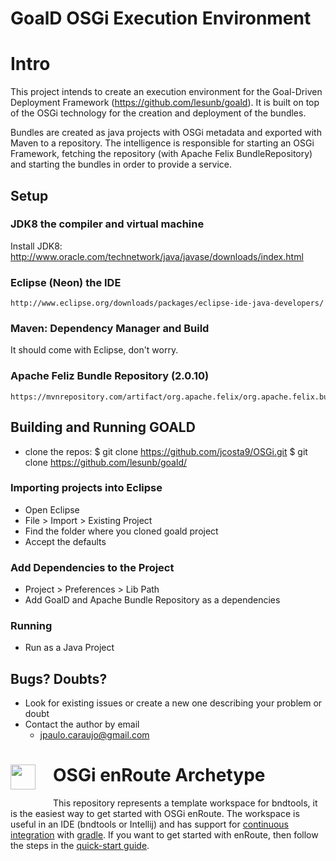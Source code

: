 # GoalD OSGi Execution Environment

Intro 
=====

This project intends to create an execution environment for the Goal-Driven Deployment Framework (https://github.com/lesunb/goald).
It is built on top of the OSGi technology for the creation and deployment of the bundles.

Bundles are created as java projects with OSGi metadata and exported with Maven to a repository.
The intelligence is responsible for starting an OSGi Framework, fetching the repository (with Apache Felix BundleRepository) and starting the bundles in order to provide a service.

## Setup

### JDK8 the compiler and virtual machine

Install JDK8: 
	http://www.oracle.com/technetwork/java/javase/downloads/index.html

	
### Eclipse (Neon) the IDE
	http://www.eclipse.org/downloads/packages/eclipse-ide-java-developers/

	
### Maven: Dependency Manager and Build	

It should come with Eclipse, don't worry.

### Apache Feliz Bundle Repository (2.0.10)
    https://mvnrepository.com/artifact/org.apache.felix/org.apache.felix.bundlerepository/2.0.10
    

## Building and Running GOALD

 * clone the repos: 
  $ git clone https://github.com/jcosta9/OSGi.git
  $ git clone https://github.com/lesunb/goald/ 

### Importing projects into Eclipse

 * Open Eclipse
 * File > Import > Existing Project
 * Find the folder where you cloned goald project
 * Accept the defaults

### Add Dependencies to the Project
 * Project > Preferences > Lib Path
 * Add GoalD and Apache Bundle Repository as a dependencies

### Running
 * Run as a Java Project

## Bugs? Doubts?

* Look for existing issues or create a new one describing your problem or doubt
* Contact the author by email
	* jpaulo.caraujo@gmail.com

<h1><img src="http://enroute.osgi.org/img/enroute-logo-64.png" witdh=40px style="float:left;margin: 0 1em 1em 0;width:40px">
OSGi enRoute Archetype</h1>

This repository represents a template workspace for bndtools, it is the easiest way to get started with OSGi enRoute. The workspace is useful in an IDE (bndtools or Intellij) and has support for [continuous integration][2] with [gradle][3]. If you want to get started with enRoute, then follow the steps in the [quick-start guide][1].

[1]: http://enroute.osgi.org/quick-start.html
[2]: http://enroute.osgi.org/tutorial_base/800-ci.html
[3]: https://www.gradle.org/